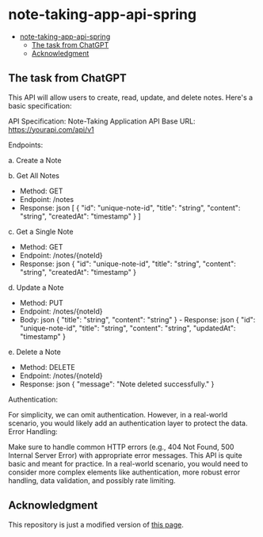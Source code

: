 # note-taking-app-api-spring

- [note-taking-app-api-spring](#note-taking-app-api-spring)
  - [The task from ChatGPT](#the-task-from-chatgpt)
  - [Acknowledgment](#acknowledgment)

## The task from ChatGPT

This API will allow users to create, read, update, and delete notes. Here's a basic specification:

API Specification: Note-Taking Application
API Base URL: https://yourapi.com/api/v1

Endpoints:

a. Create a Note

b. Get All Notes

- Method: GET
- Endpoint: /notes
- Response:
json [ { "id": "unique-note-id", "title": "string", "content": "string", "createdAt": "timestamp" } ]

c. Get a Single Note

- Method: GET
- Endpoint: /notes/{noteId}
- Response:
json { "id": "unique-note-id", "title": "string", "content": "string", "createdAt": "timestamp" }

d. Update a Note

- Method: PUT
- Endpoint: /notes/{noteId}
- Body:
json { "title": "string", "content": "string" } - Response:
json { "id": "unique-note-id", "title": "string", "content": "string", "updatedAt": "timestamp" }

e. Delete a Note

- Method: DELETE
- Endpoint: /notes/{noteId}
- Response:
json { "message": "Note deleted successfully." }

Authentication:

For simplicity, we can omit authentication. However, in a real-world scenario, you would likely add an authentication layer to protect the data.
Error Handling:

Make sure to handle common HTTP errors (e.g., 404 Not Found, 500 Internal Server Error) with appropriate error messages.
This API is quite basic and meant for practice. In a real-world scenario, you would need to consider more complex elements like authentication, more robust error handling, data validation, and possibly rate limiting.

## Acknowledgment

This repository is just a modified version of [this page](https://spring.io/guides/tutorials/rest/).
